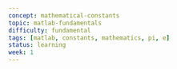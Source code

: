 ```yaml
---
concept: mathematical-constants
topic: matlab-fundamentals
difficulty: fundamental
tags: [matlab, constants, mathematics, pi, e]
status: learning
week: 1
---
```

